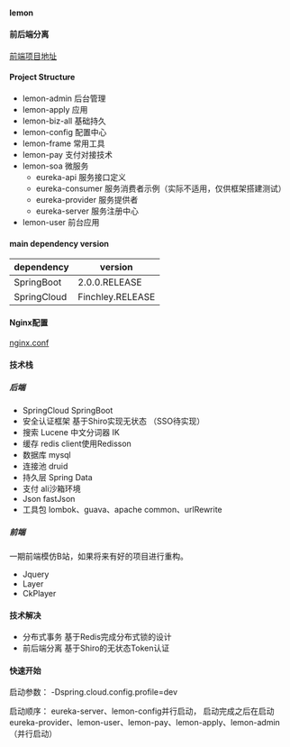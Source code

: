 #### lemon

#### 前后端分离
[前端项目地址](https://github.com/ATSJP/lemon-front)

#### Project Structure

- lemon-admin   后台管理
- lemon-apply   应用
- lemon-biz-all 基础持久
- lemon-config  配置中心
- lemon-frame  常用工具
- lemon-pay     支付对接技术
- lemon-soa     微服务
    - eureka-api   服务接口定义
    - eureka-consumer 服务消费者示例（实际不适用，仅供框架搭建测试）
    - eureka-provider 服务提供者
    - eureka-server 服务注册中心
- lemon-user    前台应用

#### main dependency version

| dependency  | version          |
| ----------- | ---------------- |
| SpringBoot  | 2.0.0.RELEASE    |                         
| SpringCloud | Finchley.RELEASE |
         
#### Nginx配置

[nginx.conf]( https://github.com/ATSJP/lemon/blob/master/nginx.conf)                         

#### 技术栈

##### 后端

- SpringCloud SpringBoot 
- 安全认证框架 基于Shiro实现无状态 （SSO待实现）
- 搜索 Lucene 中文分词器 IK
- 缓存 redis client使用Redisson
- 数据库 mysql
- 连接池 druid
- 持久层 Spring Data
- 支付 ali沙箱环境
- Json fastJson
- 工具包 lombok、guava、apache common、urlRewrite

##### 前端

一期前端模仿B站，如果将来有好的项目进行重构。

- Jquery
- Layer
- CkPlayer

#### 技术解决

- 分布式事务 基于Redis完成分布式锁的设计
- 前后端分离 基于Shiro的无状态Token认证

#### 快速开始
启动参数：
-Dspring.cloud.config.profile=dev

启动顺序：
eureka-server、lemon-config并行启动，
启动完成之后在启动eureka-provider、lemon-user、lemon-pay、lemon-apply、lemon-admin（并行启动）
